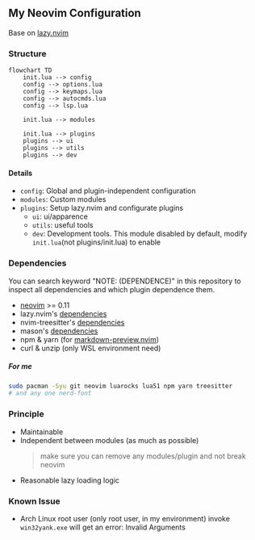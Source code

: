 ## My Neovim Configuration
Base on [lazy.nvim](https://lazy.folke.io/)

### Structure
``` mermaid
flowchart TD
    init.lua --> config
    config --> options.lua
    config --> keymaps.lua
    config --> autocmds.lua
    config --> lsp.lua

    init.lua --> modules

    init.lua --> plugins
    plugins --> ui
    plugins --> utils
    plugins --> dev
```
#### Details
- `config`: Global and plugin-independent configuration
- `modules`: Custom modules
- `plugins`: Setup lazy.nvim and configurate plugins
  - `ui`: ui/apparence
  - `utils`: useful tools
  - `dev`: Development tools. This module disabled by default, modify `init.lua`(not plugins/init.lua) to enable

### Dependencies
You can search keyword "NOTE: (DEPENDENCE)" in this repository to inspect all dependencies and which
plugin dependence them.

- [neovim](https://neovim.io/) >= 0.11
- lazy.nvim's [dependencies](https://lazy.folke.io/#%EF%B8%8F-requirements)
- nvim-treesitter's [dependencies](https://github.com/nvim-treesitter/nvim-treesitter?tab=readme-ov-file#requirements)
- mason's [dependencies](https://github.com/mason-org/mason.nvim?tab=readme-ov-file#requirements)
- npm & yarn (for [markdown-preview.nvim](https://github.com/iamcco/markdown-preview.nvim?tab=readme-ov-file#installation--usage))
- curl & unzip (only WSL environment need)

##### For me
```zsh
sudo pacman -Syu git neovim luarocks lua51 npm yarn treesitter
# and any one nerd-font
```

### Principle
- Maintainable
- Independent between modules (as much as possible)
  > make sure you can remove any modules/plugin and not break neovim
- Reasonable lazy loading logic

### Known Issue
- Arch Linux root user (only root user, in my environment) invoke `win32yank.exe` will get an error: Invalid Arguments
